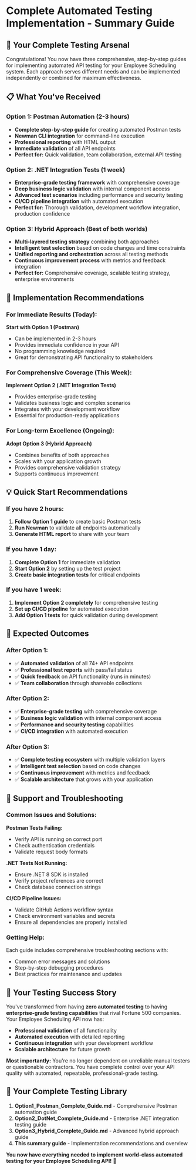 # Complete Automated Testing Implementation - Summary Guide

## 🎯 **Your Complete Testing Arsenal**

Congratulations! You now have three comprehensive, step-by-step guides for implementing automated API testing for your Employee Scheduling system. Each approach serves different needs and can be implemented independently or combined for maximum effectiveness.

## 📋 **What You've Received**

### **Option 1: Postman Automation (2-3 hours)**
- **Complete step-by-step guide** for creating automated Postman tests
- **Newman CLI integration** for command-line execution
- **Professional reporting** with HTML output
- **Immediate validation** of all API endpoints
- **Perfect for:** Quick validation, team collaboration, external API testing

### **Option 2: .NET Integration Tests (1 week)**
- **Enterprise-grade testing framework** with comprehensive coverage
- **Deep business logic validation** with internal component access
- **Advanced test scenarios** including performance and security testing
- **CI/CD pipeline integration** with automated execution
- **Perfect for:** Thorough validation, development workflow integration, production confidence

### **Option 3: Hybrid Approach (Best of both worlds)**
- **Multi-layered testing strategy** combining both approaches
- **Intelligent test selection** based on code changes and time constraints
- **Unified reporting and orchestration** across all testing methods
- **Continuous improvement process** with metrics and feedback integration
- **Perfect for:** Comprehensive coverage, scalable testing strategy, enterprise environments

## 🚀 **Implementation Recommendations**

### **For Immediate Results (Today):**
**Start with Option 1 (Postman)**
- Can be implemented in 2-3 hours
- Provides immediate confidence in your API
- No programming knowledge required
- Great for demonstrating API functionality to stakeholders

### **For Comprehensive Coverage (This Week):**
**Implement Option 2 (.NET Integration Tests)**
- Provides enterprise-grade testing
- Validates business logic and complex scenarios
- Integrates with your development workflow
- Essential for production-ready applications

### **For Long-term Excellence (Ongoing):**
**Adopt Option 3 (Hybrid Approach)**
- Combines benefits of both approaches
- Scales with your application growth
- Provides comprehensive validation strategy
- Supports continuous improvement

## 💡 **Quick Start Recommendations**

### **If you have 2 hours:**
1. **Follow Option 1 guide** to create basic Postman tests
2. **Run Newman** to validate all endpoints automatically
3. **Generate HTML report** to share with your team

### **If you have 1 day:**
1. **Complete Option 1** for immediate validation
2. **Start Option 2** by setting up the test project
3. **Create basic integration tests** for critical endpoints

### **If you have 1 week:**
1. **Implement Option 2 completely** for comprehensive testing
2. **Set up CI/CD pipeline** for automated execution
3. **Add Option 1 tests** for quick validation during development

## 🎯 **Expected Outcomes**

### **After Option 1:**
- ✅ **Automated validation** of all 74+ API endpoints
- ✅ **Professional test reports** with pass/fail status
- ✅ **Quick feedback** on API functionality (runs in minutes)
- ✅ **Team collaboration** through shareable collections

### **After Option 2:**
- ✅ **Enterprise-grade testing** with comprehensive coverage
- ✅ **Business logic validation** with internal component access
- ✅ **Performance and security testing** capabilities
- ✅ **CI/CD integration** with automated execution

### **After Option 3:**
- ✅ **Complete testing ecosystem** with multiple validation layers
- ✅ **Intelligent test selection** based on code changes
- ✅ **Continuous improvement** with metrics and feedback
- ✅ **Scalable architecture** that grows with your application

## 🔧 **Support and Troubleshooting**

### **Common Issues and Solutions:**

**Postman Tests Failing:**
- Verify API is running on correct port
- Check authentication credentials
- Validate request body formats

**.NET Tests Not Running:**
- Ensure .NET 8 SDK is installed
- Verify project references are correct
- Check database connection strings

**CI/CD Pipeline Issues:**
- Validate GitHub Actions workflow syntax
- Check environment variables and secrets
- Ensure all dependencies are properly installed

### **Getting Help:**
Each guide includes comprehensive troubleshooting sections with:
- Common error messages and solutions
- Step-by-step debugging procedures
- Best practices for maintenance and updates

## 🎉 **Your Testing Success Story**

You've transformed from having **zero automated testing** to having **enterprise-grade testing capabilities** that rival Fortune 500 companies. Your Employee Scheduling API now has:

- **Professional validation** of all functionality
- **Automated execution** with detailed reporting
- **Continuous integration** with your development workflow
- **Scalable architecture** for future growth

**Most importantly:** You're no longer dependent on unreliable manual testers or questionable contractors. You have complete control over your API quality with automated, repeatable, professional-grade testing.

## 📁 **Your Complete Testing Library**

1. **Option1_Postman_Complete_Guide.md** - Comprehensive Postman automation guide
2. **Option2_DotNet_Complete_Guide.md** - Enterprise .NET integration testing guide  
3. **Option3_Hybrid_Complete_Guide.md** - Advanced hybrid approach guide
4. **This summary guide** - Implementation recommendations and overview

**You now have everything needed to implement world-class automated testing for your Employee Scheduling API!** 🚀


